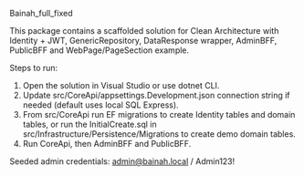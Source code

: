 Bainah_full_fixed

This package contains a scaffolded solution for Clean Architecture with Identity + JWT, GenericRepository, DataResponse wrapper, AdminBFF, PublicBFF and WebPage/PageSection example.

Steps to run:
1. Open the solution in Visual Studio or use dotnet CLI.
2. Update src/CoreApi/appsettings.Development.json connection string if needed (default uses local SQL Express).
3. From src/CoreApi run EF migrations to create Identity tables and domain tables, or run the InitialCreate.sql in src/Infrastructure/Persistence/Migrations to create demo domain tables.
4. Run CoreApi, then AdminBFF and PublicBFF.

Seeded admin credentials: admin@bainah.local / Admin123!
